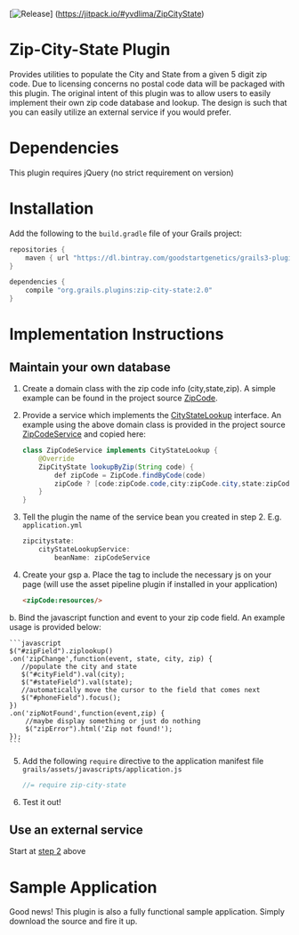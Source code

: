 
[![Release](https://jitpack.io/v/User/Repo.svg)]
(https://jitpack.io/#yvdlima/ZipCityState)

Zip-City-State Plugin
=====================
Provides utilities to populate the City and State from a given 5 digit zip code. Due to licensing concerns no postal
code data will be packaged with this plugin. The original intent of this plugin was to allow users to easily implement
their own zip code database and lookup.  The design is such that you can easily utilize an external service if you would
prefer.

Dependencies
============
This plugin requires jQuery (no strict requirement on version)

Installation
============
Add the following to the ```build.gradle``` file of your Grails project:

```java
repositories {
    maven { url "https://dl.bintray.com/goodstartgenetics/grails3-plugins/" }
}

dependencies {
    compile "org.grails.plugins:zip-city-state:2.0"
}
```

Implementation Instructions
===========================
Maintain your own database
--------------------------
1. Create a domain class with the zip code info (city,state,zip).
    A simple example can be found in the project source [ZipCode](/grails-app/domain/zipcitystate/ZipCode.groovy).

2. Provide a service which implements the [CityStateLookup](/src/groovy/zipcitystate/CityStateLookup.groovy) interface.<a name="step2"></a>
    An example using the above domain class is provided in the project source [ZipCodeService](/grails-app/services/zipcitystate/ZipCodeService.groovy)
    and copied here:

    ```java
    class ZipCodeService implements CityStateLookup {
        @Override
        ZipCityState lookupByZip(String code) {
            def zipCode = ZipCode.findByCode(code)
            zipCode ? [code:zipCode.code,city:zipCode.city,state:zipCode.state] as ZipCityState : null
        }
    }
    ```

3. Tell the plugin the name of the service bean you created in step 2.
   E.g. ```application.yml```

    ```java
    zipcitystate:
        cityStateLookupService:
            beanName: zipCodeService
    ```
4. Create your gsp
   a. Place the tag to include the necessary js on your page (will use the asset pipeline plugin if installed in your application)

    ```html
    <zipCode:resources/>
    ```
b. Bind the javascript function and event to your zip code field. An example usage is provided below:

    ```javascript
    $("#zipField").ziplookup()
    .on('zipChange',function(event, state, city, zip) {
       //populate the city and state
       $("#cityField").val(city);
       $("#stateField").val(state);
       //automatically move the cursor to the field that comes next
       $("#phoneField").focus();
    })
    .on('zipNotFound',function(event,zip) {
        //maybe display something or just do nothing
        $("zipError").html('Zip not found!');
    });
    ```
5. Add the following ```require``` directive to the application manifest file ```grails/assets/javascripts/application.js```

    ```javascript
    //= require zip-city-state
    ```
6. Test it out!

Use an external service
------------------------
Start at [step 2](#step2) above

Sample Application
==================
Good news! This plugin is also a fully functional sample application.  Simply download the source and fire it up.
